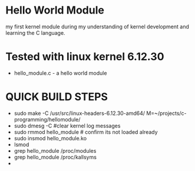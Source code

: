 # Hello World Module 
my first kernel module during 
my understanding of kernel development and learning the C language. 

# Tested with linux kernel 6.12.30

* hello_module.c - a hello world module  

# QUICK BUILD STEPS  
- sudo make -C /usr/src/linux-headers-6.12.30-amd64/ M=~/projects/c-programming/hellomodule/
- sudo dmesg -C #clear kernel log messages 
- sudo rmmod hello_module # confirm its not loaded already 
- sudo insmod hello_module.ko
- lsmod 
- grep hello_module /proc/modules 
- grep hello_module /proc/kallsyms 
- 